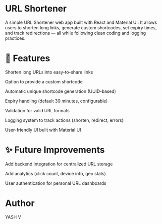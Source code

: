 # URL Shortener

A simple URL Shortener web app built with React and Material UI.
It allows users to shorten long links, generate custom shortcodes, set expiry times, and track redirections — all while following clean coding and logging practices.

# 🚀 Features

Shorten long URLs into easy-to-share links

Option to provide a custom shortcode

Automatic unique shortcode generation (UUID-based)

Expiry handling (default 30 minutes, configurable)

Validation for valid URL formats

Logging system to track actions (shorten, redirect, errors)

User-friendly UI built with Material UI

# ✨ Future Improvements

Add backend integration for centralized URL storage

Add analytics (click count, device info, geo stats)

User authentication for personal URL dashboards

# Author
YASH V
